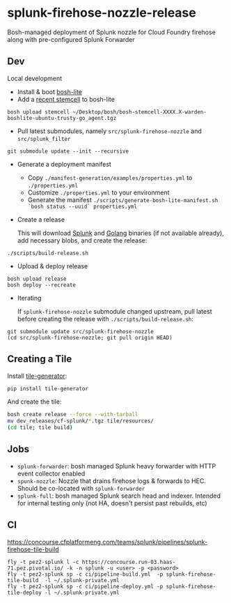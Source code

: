 # splunk-firehose-nozzle-release

Bosh-managed deployment of Splunk nozzle for Cloud Foundry firehose along with pre-configured Splunk Forwarder

## Dev

Local development

* Install & boot [bosh-lite](https://github.com/cloudfoundry/bosh-lite) 
* Add a [recent stemcell](http://bosh.io/stemcells/bosh-warden-boshlite-ubuntu-trusty-go_agent) to bosh-lite
```
bosh upload stemcell ~/Desktop/bosh/bosh-stemcell-XXXX.X-warden-boshlite-ubuntu-trusty-go_agent.tgz
```

* Pull latest submodules, namely `src/splunk-firehose-nozzle` and `src/splunk_filter`
```
git submodule update --init --recursive
```

* Generate a deployment manifest
    * Copy `./manifest-generation/examples/properties.yml` to `./properties.yml`
    * Customize `./properties.yml` to your environment
    * Generate the manifest ``./scripts/generate-bosh-lite-manifest.sh `bosh status --uuid` properties.yml``

* Create a release

    This will download [Splunk](https://www.splunk.com/download.html) and [Golang](https://golang.org/dl/) binaries (if not available already), add necessary blobs, and create the release:
```
./scripts/build-release.sh
```

* Upload & deploy release
```
bosh upload release
bosh deploy --recreate
```

* Iterating

    If `splunk-firehose-nozzle` submodule changed upstream, pull latest before creating the release with `./scripts/build-release.sh`:
```
git submodule update src/splunk-firehose-nozzle
(cd src/splunk-firehose-nozzle; git pull origin HEAD)
```

## Creating a Tile
Install [tile-generator](https://github.com/cf-platform-eng/tile-generator):
```bash
pip install tile-generator
```

And create the tile:
```bash
bosh create release --force --with-tarball
mv dev_releases/cf-splunk/*.tgz tile/resources/
(cd tile; tile build)
```

## Jobs

* `splunk-forwarder`: bosh managed Splunk heavy forwarder with HTTP event collector enabled
* `spunk-nozzle`: Nozzle that drains firehose logs & forwards to HEC. Should be co-located with `splunk-forwarder` 
* `splunk-full`: bosh managed Splunk search head and indexer. Intended for internal testing only (not 
HA, doesn't persist past rebuilds, etc)

## CI

https://concourse.cfplatformeng.com/teams/splunk/pipelines/splunk-firehose-tile-build

```
fly -t pez2-splunk l -c https://concourse.run-03.haas-71.pez.pivotal.io/ -k -n splunk -u <user> -p <password>
fly -t pez2-splunk sp -c ci/pipeline-build.yml  -p splunk-firehose-tile-build  -l ~/.splunk-private.yml
fly -t pez2-splunk sp -c ci/pipeline-deploy.yml -p splunk-firehose-tile-deploy -l ~/.splunk-private.yml
```

